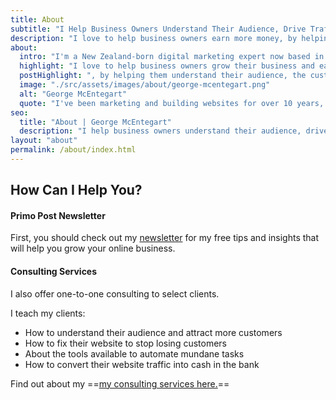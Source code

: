 ```yaml
---
title: About
subtitle: "I Help Business Owners Understand Their Audience, Drive Traffic and Get More Sales"
description: "I love to help business owners earn more money, by helping them understand their audience and drive website traffic."
about:
  intro: "I'm a New Zealand-born digital marketing expert now based in the United Kingdom."
  highlight: "I love to help business owners grow their business and earn more money"
  postHighlight: ", by helping them understand their audience, the customer journey and how to drive traffic."
  image: "./src/assets/images/about/george-mcentegart.png"
  alt: "George McEntegart"
  quote: "I've been marketing and building websites for over 10 years, helping hundreds of clients grow their businesses."
seo:
  title: "About | George McEntegart"
  description: "I help business owners understand their audience, drive traffic and get more sales. Marketing and building websites for over 10 years."
layout: "about"
permalink: /about/index.html
---
```



## How Can I Help You?

#### Primo Post Newsletter

First, you should check out my [newsletter](/newsletter) for my free tips and insights that will help you grow your online business.

#### Consulting Services

I also offer one-to-one consulting to select clients.

I teach my clients:

- How to understand their audience and attract more customers
- How to fix their website to stop losing customers
- About the tools available to automate mundane tasks
- How to convert their website traffic into cash in the bank

Find out about my ==[my consulting services here.](https://georgemc.net/consulting/)==